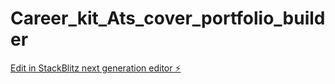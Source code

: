 # Career_kit_Ats_cover_portfolio_builder

[Edit in StackBlitz next generation editor ⚡️](https://stackblitz.com/~/github.com/yogeshwarirj/Career_kit_Ats_cover_portfolio_builder)